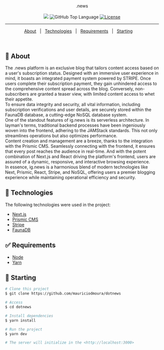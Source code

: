 <h1 align="center">

</h1>

<p align="center">
  .news 
  <br>
  <br>

  <img src="https://img.shields.io/badge/made_by-mauriciodmoura-blue">
  <img alt="GitHub Top Language" src="https://img.shields.io/github/languages/top/mauriciodmoura/credits-and-debits">
  <a href="https://opensource.org/licenses/MIT">
    <img alt="License" src="https://img.shields.io/badge/license-MIT-blue">
  </a>

</p>

---

<p align="center">
  <a href="#dart-about">About</a> &#xa0; | &#xa0; 
  <a href="#rocket-technologies">Technologies</a> &#xa0; | &#xa0;
  <a href="#white_check_mark-requirements">Requirements</a> &#xa0; | &#xa0;
  <a href="#checkered_flag-starting">Starting</a> &#xa0; &#xa0;  &#xa0;
</p>

<br>

## :dart: About ##

The .news platform is an exclusive blog that tailors content access based on a user's subscription status. Designed with an immersive user experience in mind, it boasts an integrated payment system powered by STRIPE. Once users complete their subscription payment, they gain unhindered access to the comprehensive content spread across the blog. Conversely, non-subscribers are granted a teaser view, with limited content access to whet their appetite.
<br>
To ensure data integrity and security, all vital information, including subscription verifications and user details, are securely stored within the FaunaDB database, a cutting-edge NoSQL database system.
<br>
One of the standout features of ig.news is its serverless architecture. In layman's terms, traditional backend processes have been ingeniously woven into the frontend, adhering to the JAMStack standards. This not only streamlines operations but also optimizes performance.
<br>
Content creation and management are a breeze, thanks to the integration with the Prismic CMS. Seamlessly connecting with the frontend, it ensures that every post reaches the audience in real-time. And with the potent combination of Next.js and React driving the platform's frontend, users are assured of a dynamic, responsive, and interactive browsing experience.
<br>
In essence, ig.news is a harmonious blend of modern technologies like Next, Prismic, React, Stripe, and NoSQL, offering users a premier blogging experience while maintaining operational efficiency and security.
<br>

## :rocket: Technologies ##

The following technologies were used in the project:

- [Next.js](https://nextjs.org/)
- [Prismic CMS](https://prismic.io/)
- [Stripe](https://stripe.com/)
- [FaunaDB](https://fauna.com/)

## :white_check_mark: Requirements ##

- [Node](https://nodejs.org/en/)
- [Yarn](https://yarnpkg.com/lang/en/)

## :checkered_flag: Starting ##

```bash
# Clone this project
$ git clone https://github.com/mauriciodmoura/dotnews

# Access
$ cd dotnews

# Install dependencies
$ yarn install

# Run the project
$ yarn dev

# The server will initialize in the <http://localhost:3000>
```




